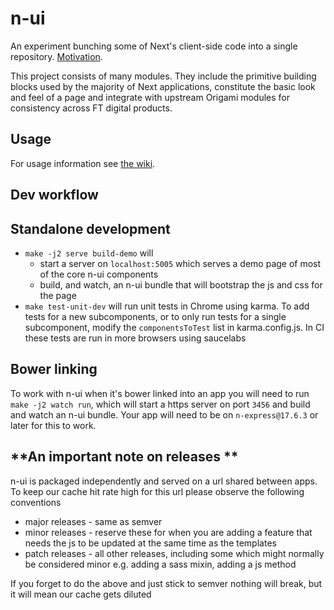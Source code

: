# n-ui

An experiment bunching some of Next's client-side code into a single repository. [Motivation](Explainer.md).

This project consists of many modules. They include the primitive building blocks used by the majority of Next applications, constitute the basic look and feel of a page and integrate with upstream Origami modules for consistency across FT digital products.

## Usage

For usage information see [the wiki](https://github.com/Financial-Times/n-ui/wiki).

## Dev workflow

## Standalone development

* `make -j2 serve build-demo` will
	- start a server on `localhost:5005` which serves a demo page of most of the core n-ui components
	- build, and watch, an n-ui bundle that will bootstrap the js and css for the page
* `make test-unit-dev` will run unit tests in Chrome using karma. To add tests for a new subcomponents, or to only run tests for a single subcomponent, modify the `componentsToTest` list in karma.config.js. In CI these tests are run in more browsers using saucelabs

## Bower linking

To work with n-ui when it's bower linked into an app you will need to run `make -j2 watch run`, which will start a https server on port `3456` and build and watch an n-ui bundle. Your app will need to be on `n-express@17.6.3` or later for this to work.


## **An important note on releases **

n-ui is packaged independently and served on a url shared between apps. To keep our cache hit rate high for this url please observe the following conventions

- major releases - same as semver
- minor releases - reserve these for when you are adding a feature that needs the js to be updated at the same time as the templates
- patch releases - all other releases, including some which might normally be considered minor e.g. adding a sass mixin, adding a js method

If you forget to do the above and just stick to semver nothing will break, but it will mean our cache gets diluted
